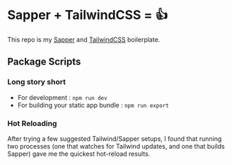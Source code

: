 # Sapper + TailwindCSS = 👍

This repo is my [Sapper](https://sapper.svelte.dev/) and [TailwindCSS](https://tailwindcss.com/) boilerplate.

## Package Scripts

### Long story short 
* For development : `npm run dev`
* For building your static app bundle : `npm run export`

### Hot Reloading
After trying a few suggested Tailwind/Sapper setups, I found that running two processes (one that watches for Tailwind updates, and one that builds Sapper) gave me the quickest hot-reload results.